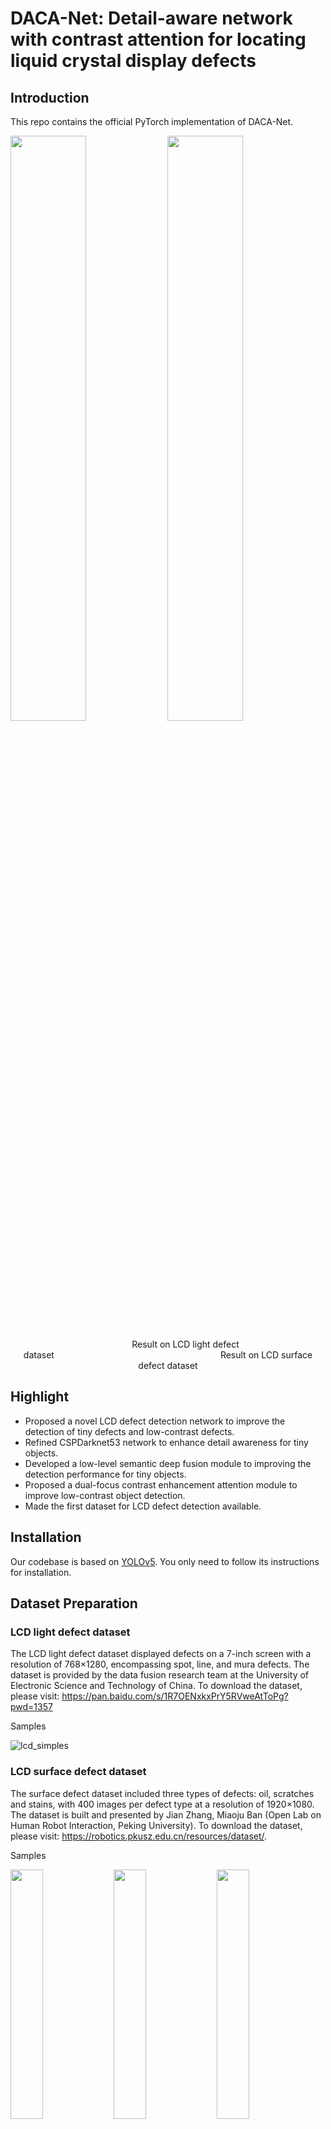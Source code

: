 # **DACA-Net: Detail-aware network with contrast attention for locating liquid crystal display defects**

## **Introduction**
This repo contains the official PyTorch implementation of DACA-Net.

  <img src="https://github.com/user-attachments/assets/85ba4161-0059-4916-bf2a-231dd775bbec" width="49%" />
  <img src="https://github.com/user-attachments/assets/00c5904c-4c06-437b-857d-96628f3509d2" width="49%" />

<p align="center">
  <span>&emsp;&emsp;&emsp;&emsp;Result on LCD light defect dataset</span>&emsp;&emsp;&emsp;&emsp;&emsp;&emsp;&emsp;&emsp;&emsp;&emsp;&emsp;&emsp;&emsp;&emsp;&emsp;&emsp;&emsp;&emsp;&emsp;<span>Result on LCD surface defect dataset</span>
</p>

## **Highlight**

- Proposed a novel LCD defect detection network to improve the detection of tiny defects and low-contrast defects.
- Refined CSPDarknet53 network to enhance detail awareness for tiny objects.
- Developed a low-level semantic deep fusion module to improving the detection performance for tiny objects.
- Proposed a dual-focus contrast enhancement attention module to improve low-contrast object detection.
- Made the first dataset for LCD defect detection available.

## **Installation**

Our codebase is based on [YOLOv5]([https://github.com/facebookresearch/detectron2](https://github.com/ultralytics/yolov5)). You only need to follow its instructions for installation.

## **Dataset Preparation**

### **LCD light defect dataset**

The LCD light defect dataset displayed defects on a 7-inch screen with a resolution of 768×1280, encompassing spot, line, and mura defects. The dataset is provided by the data fusion research team at the University of Electronic Science and Technology of China. To download the dataset, please visit: https://pan.baidu.com/s/1R7OENxkxPrY5RVweAtToPg?pwd=1357

Samples

![lcd_simples](https://github.com/user-attachments/assets/e5946377-02dd-4e98-8321-83884c2d0b23)

### **LCD surface defect dataset**

The surface defect dataset included three types of defects: oil, scratches and stains, with 400 images per defect type at a resolution of 1920×1080. The dataset is built and presented by Jian Zhang, Miaoju Ban (Open Lab on Human Robot Interaction, Peking University). To download the dataset, please visit: https://robotics.pkusz.edu.cn/resources/dataset/.

Samples

<p float="left">
  <img src="https://github.com/SijieLuo/Detail-aware-network-with-contrast-attention/assets/52660906/91ef6aa7-a645-4562-8274-2ae2c0174657" width="32%" />
  <img src="https://github.com/SijieLuo/Detail-aware-network-with-contrast-attention/assets/52660906/f371add6-8acc-4867-ab6a-af10aaf2bffa" width="32%" />
  <img src="https://github.com/SijieLuo/Detail-aware-network-with-contrast-attention/assets/52660906/0cfcba51-7b01-4e1a-819e-11bed5b57b81" width="32%" />
</p>

<p align="center">
  <span>oil</span>&emsp;&emsp;&emsp;&emsp;&emsp;&emsp;&emsp;&emsp;&emsp;&emsp;&emsp;&emsp;&emsp;&emsp;&emsp;&emsp;&emsp;&emsp;&emsp;<span>scratch</span>&emsp;&emsp;&emsp;&emsp;&emsp;&emsp;&emsp;&emsp;&emsp;&emsp;&emsp;&emsp;&emsp;&emsp;&emsp;&emsp;&emsp;&emsp;&emsp;<span>stain</span>
</p>

### **PCB surface defect dataset**

The PCB defect dataset contained 693 images with six types of defects: missing holes, open circuit, mouse bites, spur, short, and spurious copper. The dataset is built and presented by Lihui Dai et al. (Open Lab on Human Robot Interaction, Peking University). To download the dataset, please visit: https://robotics.pkusz.edu.cn/resources/dataset/. Additionally, the training data for DACA-Net can be downloaded at: https://pan.baidu.com/s/1G9cEm4SECPuIszecEt0uxA?pwd=1357.

Samples

![绘图2](https://github.com/SijieLuo/Detail-aware-network-with-contrast-attention/assets/52660906/bfa1176f-084a-4302-aa58-ea99bde3b24d)

## **Result**
### **Result on LCDLD dataset**

| Models    | P (M) | P (L) | P (S) | R (M) | R (L) | R (S) | AP (M) | AP (L) | AP (S) | mAP  | Params | FLOPs |
|-----------|-------|-------|-------|-------|-------|-------|--------|--------|--------|------|--------|-------|
| YOLOv5s   | 99.8  | 89.9  | 94.7  | 100   | 83.3  | 95.0  | 99.5   | 85.6   | 94.9   | 93.3 | 7.0    | 16.0  |
| YOLOXs    | 99.4  | 86.8  | 89.7  | 100   | 82.2  | 86.3  | 99.5   | 94.4   | 90.2   | 91.4 | 10.6   | 23.6  |
| YOLOv6s   | 99.5  | 66.2  | 94.4  | 100   | 87.8  | 79.3  | 99.5   | 86.4   | 91.9   | 92.6 | 16.3   | 44.2  |
| YOLOv7    | 98.9  | 91.9  | 92.7  | 100   | 88.9  | 93.3  | 99.5   | 88.2   | 93.8   | 93.8 | 37.2   | 105.2 |
| YOLOv8s   | 99.2  | 78.9  | 95.1  | 100   | 77.8  | 87.1  | 99.5   | 84.0   | 95.0   | 92.8 | 11.1   | 28.6  |
| YOLOv9s   | 99.9  | 83.4  | 95.8  | 100   | 82.2  | 86.8  | 99.5   | 85.3   | 94.9   | 93.3 | 9.6    | 38.7  |
| YOLOv10s  | 98.8  | 90.6  | 87.9  | 97.2  | 84.4  | 90.8  | 99.4   | 91.1   | 92.5   | 94.3 | 8.0    | 24.5  |
| YOLOv11s  | 99.8  | 91.5  | 94.3  | 100   | 83.3  | 90.0  | 99.5   | 89.5   | 94.2   | 94.4 | 9.4    | 21.3  |
| Ours      | 100.0 | 93.0  | 92.8  | 100   | 93.2  | 96.2  | 99.5   | 94.8   | 95.7   | 96.7 | 7.4    | 20.3  |

The model weight files can be downloaded at: https://pan.baidu.com/s/1ECJpvRn4xe-UCIrBAuGTCg?pwd=1357.
### **Result on PKU-Market-Phone dataset**
| Models       | P (O) | P (SC) | P (ST) | R (O) | R (SC) | R (ST) | AP (O) | AP (SC) | AP (ST) | mAP  |
|--------------|-------|--------|--------|-------|--------|--------|--------|---------|---------|------|
| YOLOv5s      | 98.3  | 96.4   | 97.0   | 98.8  | 95.6   | 97.2   | 98.6   | 96.7    | 96.2    | 97.2 |
| YOLOXs       | 98.4  | 96.8   | 97.1   | 97.0  | 87.3   | 93.4   | 98.9   | 96.2    | 96.4    | 96.2 |
| YOLOv6s      | 97.1  | 94.0   | 95.3   | 97.6  | 95.8   | 88.1   | 98.9   | 97.0    | 94.3    | 96.7 |
| YOLOv7       | 97.7  | 96.5   | 98.3   | 98.8  | 96.3   | 97.6   | 98.8   | 96.3    | 97.6    | 97.6 |
| YOLOv8s      | 97.6  | 91.3   | 94.7   | 99.2  | 97.1   | 89.1   | 99.1   | 97.8    | 94.6    | 97.2 |
| YOLOv9s      | 97.2  | 96.3   | 94.6   | 98.2  | 95.0   | 86.5   | 98.9   | 97.1    | 95.5    | 97.2 |
| YOLOv10s     | 93.9  | 93.7   | 95.1   | 96.4  | 94.4   | 85.6   | 98.0   | 96.9    | 94.6    | 96.5 |
| YOLOv11s     | 95.8  | 92.7   | 92.7   | 98.8  | 96.8   | 91.8   | 99.2   | 97.6    | 94.9    | 97.2 |
| Ours         | 99.4  | 95.0   | 97.8   | 98.8  | 95.8   | 98.3   | 99.3   | 97.6    | 98.4    | 98.5 |

The model weight files can be downloaded at: https://pan.baidu.com/s/1dDz_-8PBU_B9IYvf89bs_g?pwd=1357.
### **Result on PKU-Market-PCB datasett**

| Metrics  | YOLOv5s | YOLOXs | YOLOv6s | YOLOv7 | YOLOv8s | YOLOv9s | YOLOv10s | YOLOv11s | Ours |
|--------- |---------|--------|---------|--------|---------|---------|----------|----------|------|
| P (Mh)   | 98.8    | 98.4   | 98.4    | 91.7   | 99.1    | 99.1    | 96.5     | 97.7     | 98.5 |
| P (Mb)   | 91.5    | 95.9   | 82.5    | 82.1   | 93.7    | 94.0    | 96.7     | 93.8     | 92.8 |
| P (Oc)   | 95.4    | 95.9   | 92.0    | 93.5   | 95.0    | 96.3    | 94.8     | 95.4     | 97.3 |
| P (Sh)   | 97.4    | 98.2   | 95.4    | 96.5   | 94.8    | 95.1    | 95.8     | 95.7     | 96.1 |
| P (Sp)   | 96.3    | 96.3   | 85.6    | 94.1   | 98.2    | 95.1    | 97.7     | 95.1     | 95.8 |
| P (Sc)   | 91.2    | 93.8   | 83.9    | 96.2   | 97.5    | 97.3    | 93.1     | 89.0     | 98.0 |
| R (Mh)   | 99.1    | 99.1   | 98.2    | 98.9   | 99.5    | 98.6    | 97.3     | 99.1     | 99.1 |
| R (Mb)   | 90.4    | 78.3   | 78.3    | 83.1   | 86.7    | 91.3    | 94.4     | 86.7     | 96.4 |
| R (Oc)   | 98.1    | 80.0   | 81.0    | 84.6   | 89.5    | 92.0    | 92.9     | 97.7     | 100  |
| R (Sh)   | 96.6    | 96.0   | 86.2    | 93.8   | 95.0    | 97.4    | 91.4     | 95.5     | 97.4 |
| R (Sp)   | 81.4    | 76.0   | 82.7    | 73.5   | 71.6    | 83.3    | 84.3     | 76.3     | 85.3 |
| R (Sc)   | 96.0    | 79.2   | 80.2    | 82.2   | 89.1    | 87.9    | 92.1     | 89.1     | 97.2 |
| AP (Mh)  | 99.3    | 99.1   | 98.9    | 98.7   | 99.4    | 98.8    | 99.0     | 99.0     | 98.8 |
| AP (Mb)  | 89.8    | 90.8   | 83.1    | 87.6   | 92.4    | 95.3    | 93.4     | 92.7     | 96.5 |
| AP (Oc)  | 98.5    | 85.9   | 90.8    | 90.9   | 95.2    | 94.8    | 95.7     | 99.1     | 99.4 |
| AP (Sh)  | 99.2    | 97.8   | 94.5    | 95.2   | 97.6    | 98.5    | 96.3     | 98.0     | 97.8 |
| AP (Sp)  | 86.4    | 80.9   | 77.7    | 78.6   | 88.7    | 87.3    | 85.6     | 86.7     | 85.3 |
| AP (Sc)  | 97.1    | 88.8   | 85.2    | 92.1   | 93.1    | 98.0    | 94.1     | 92.4     | 98.2 |
|   mAP    | 95.2    | 90.6   | 88.3    | 90.5   | 94.4    | 95.4    | 94.0     | 94.7     | 97.1 |


The model weight files can be downloaded at: https://pan.baidu.com/s/1zj2D1yZ1SHY-j2yJOWyEZg?pwd=1357.

## **Acknowledge**
The code base is built with ultralytics. Thanks for the great implementations!

## **Citation**




